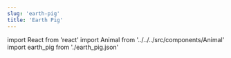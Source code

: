 ```yaml
---
slug: 'earth-pig'
title: 'Earth Pig'
---
```


import React from 'react'
import Animal from '../../../src/components/Animal'
import earth_pig from './earth_pig.json'

<Animal data={earth_pig} />
